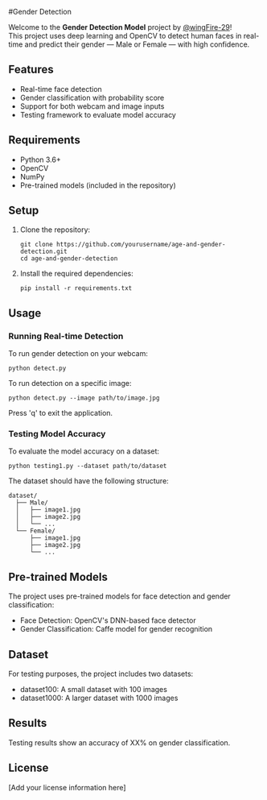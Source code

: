 #Gender Detection

Welcome to the **Gender Detection Model** project by [@wingFire-29](https://github.com/wingFire-29)!  
This project uses deep learning and OpenCV to detect human faces in real-time and predict their gender — Male or Female — with high confidence.


## Features

- Real-time face detection
- Gender classification with probability score
- Support for both webcam and image inputs
- Testing framework to evaluate model accuracy

## Requirements

- Python 3.6+
- OpenCV
- NumPy
- Pre-trained models (included in the repository)

## Setup

1. Clone the repository:
   ```
   git clone https://github.com/yourusername/age-and-gender-detection.git
   cd age-and-gender-detection
   ```

2. Install the required dependencies:
   ```
   pip install -r requirements.txt
   ```

## Usage

### Running Real-time Detection

To run gender detection on your webcam:

```
python detect.py
```

To run detection on a specific image:

```
python detect.py --image path/to/image.jpg
```

Press 'q' to exit the application.

### Testing Model Accuracy

To evaluate the model accuracy on a dataset:

```
python testing1.py --dataset path/to/dataset
```

The dataset should have the following structure:
```
dataset/
  ├── Male/
  │   ├── image1.jpg
  │   ├── image2.jpg
  │   └── ...
  └── Female/
      ├── image1.jpg
      ├── image2.jpg
      └── ...
```

## Pre-trained Models

The project uses pre-trained models for face detection and gender classification:

- Face Detection: OpenCV's DNN-based face detector
- Gender Classification: Caffe model for gender recognition

## Dataset

For testing purposes, the project includes two datasets:
- dataset100: A small dataset with 100 images
- dataset1000: A larger dataset with 1000 images

## Results

Testing results show an accuracy of XX% on gender classification.

## License

[Add your license information here] 
